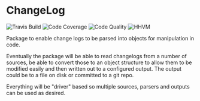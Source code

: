 ChangeLog
=========

![Travis Build](https://img.shields.io/travis/stevewest/changelog.svg?style=flat-square)
![Code Coverage](https://img.shields.io/scrutinizer/g/stevewest/changelog.svg?style=flat-square)
![Code Quality](https://img.shields.io/scrutinizer/g/stevewest/changelog.svg?style=flat-square)
![HHVM](https://img.shields.io/hhvm/stevewest/changelog.svg?style=flat-square)

Package to enable change logs to be parsed into objects for manipulation in code.

Eventually the package will be able to read changelogs from a number of sources, be
able to convert those to an object structure to allow them to be modified easily and
then written out to a configured output. The output could be to a file on disk or
committed to a git repo.

Everything will be "driver" based so multiple sources, parsers and outputs can be
used as desired.
